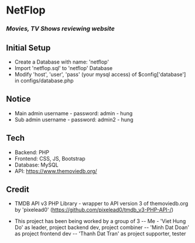 # NetFlop
### _Movies, TV Shows reviewing website_

## Initial Setup
- Create a Database with name: 'netflop'
- Import 'netflop.sql' to 'netflop' Database
- Modify 'host', 'user', 'pass' (your mysql access) of $config['database'] in configs/database.php

## Notice

- Main admin username - password: admin - hung
- Sub admin username - password: admin2 - hung

## Tech

- Backend: PHP
- Frontend: CSS, JS, Bootstrap
- Database: MySQL
- API: https://www.themoviedb.org/

## Credit

- TMDB API v3 PHP Library - wrapper to API version 3 of themoviedb.org by 'pixelead0'
(https://github.com/pixelead0/tmdb_v3-PHP-API-/)

- This project has been being worked by a group of 3
-- Me - 'Viet Hung Do' as leader, project backend dev, project combiner
-- 'Minh Dat Doan' as project frontend dev
-- 'Thanh Dat Tran' as project supporter, tester
